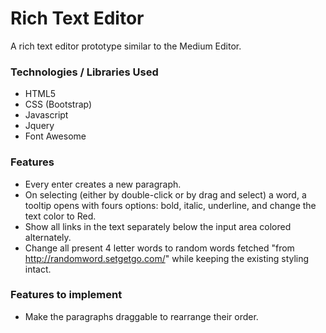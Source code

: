 # Rich Text Editor
A rich text editor prototype similar to the Medium Editor.

### Technologies / Libraries Used
* HTML5
* CSS (Bootstrap)
* Javascript
* Jquery
* Font Awesome

### Features
* Every enter creates a new paragraph.
* On selecting (either by double-click or by drag and select) a word, a tooltip opens with fours options: bold, italic, underline, and change the text color to Red.
* Show all links in the text separately below the input area colored alternately.
* Change all present 4 letter words to random words fetched "from http://randomword.setgetgo.com/" while keeping the existing styling intact.

### Features to implement
* Make the paragraphs draggable to rearrange their order.
